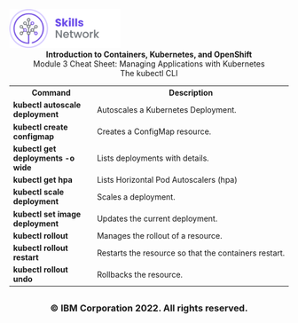 <img src="images/IDSN.png" width="200">

<div align="center"><b>Introduction to Containers, Kubernetes, and OpenShift</b>
</div>

<div align="center">Module 3 Cheat Sheet:
Managing Applications with Kubernetes
</div>

</div>

<div align="center">The kubectl CLI
</div>

<table>
<tr>
<th width="30%">Command</th width="70%"><th>Description</th>
</tr>

<tr>
<td width="30%"><b>kubectl autoscale deployment</b></td>
<td width="70%">Autoscales a Kubernetes Deployment.
</tr>

<tr>
<td width="30%"><b>kubectl create configmap</b></td>
<td width="70%">Creates a ConfigMap resource.
</tr>


<tr>
<td width="30%"valign="top"><b>kubectl get deployments -o wide</b></td>
<td width="70%">Lists deployments with details.
</td>

</tr>

<tr>
<td width="30%"valign="top"><b>kubectl get hpa</b></td>
<td width="70%">Lists Horizontal Pod Autoscalers (hpa)
</td>
</tr>


<tr>
<td width="30%"valign="top"><b>kubectl scale deployment
</b></td>
<td width="70%">Scales a deployment. 
</td>
</tr>


<tr>
<td width="30%"valign="top"><b>kubectl set image deployment</b></td>
<td width="70%">Updates the current deployment.
</td>
</tr>


<tr>
<td width="30%"valign="top"><b>kubectl rollout</b></td>
<td width="70%">Manages the rollout of a resource.
</td>
</tr>


<tr>
<td width="30%"valign="top"><b>kubectl rollout restart</b></td>
<td width="70%">Restarts the resource so that the containers restart.
</td>
</tr>

<tr>
<td width="30%"valign="top"><b>kubectl rollout undo</b></td>
<td width="70%">Rollbacks the resource.
</td>
</tr>


</table>


## <h3 align="center"> © IBM Corporation 2022. All rights reserved. <h3/>
